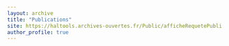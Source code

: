 ```yaml
---
layout: archive
title: "Publications"
site: https://haltools.archives-ouvertes.fr/Public/afficheRequetePubli.php?idHal=edouard-duchesnay&CB_auteur=oui&CB_titre=oui&CB_article=oui&langue=Anglais&tri_exp=annee_publi&tri_exp2=typdoc&tri_exp3=date_publi&ordre_aff=TA&Fen=Aff&css=../css/VisuRubriqueEncadre.css
author_profile: true
---
```

